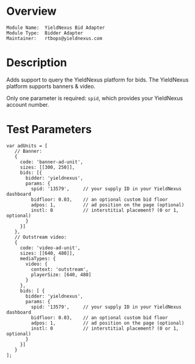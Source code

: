 # Overview

```
Module Name:  YieldNexus Bid Adapter
Module Type:  Bidder Adapter
Maintainer:   rtbops@yieldnexus.com
```

# Description

Adds support to query the YieldNexus platform for bids. The YieldNexus platform supports banners & video.

Only one parameter is required: `spid`, which provides your YieldNexus account number.

# Test Parameters
```
var adUnits = [
   // Banner:
   {
     code: 'banner-ad-unit',
     sizes: [[300, 250]],
     bids: [{
       bidder: 'yieldnexus',
       params: {
         spid: '13579',     // your supply ID in your YieldNexus dashboard
         bidfloor: 0.03,    // an optional custom bid floor
         adpos: 1,          // ad position on the page (optional)
         instl: 0           // interstitial placement? (0 or 1, optional)
       }
     }]
   },
   // Outstream video:
   {
     code: 'video-ad-unit',
     sizes: [[640, 480]],
     mediaTypes: {
       video: {
         context: 'outstream',
         playerSize: [640, 480]
       }
     },
     bids: [ {
       bidder: 'yieldnexus',
       params: {
         spid: '13579',     // your supply ID in your YieldNexus dashboard
         bidfloor: 0.03,    // an optional custom bid floor
         adpos: 1,          // ad position on the page (optional)
         instl: 0           // interstitial placement? (0 or 1, optional)
       }
     }]
   }
];
```
